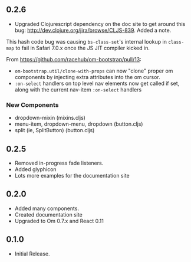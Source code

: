 ## 0.2.6

- Upgraded Clojurescript dependency on the doc site to get around this bug: http://dev.clojure.org/jira/browse/CLJS-839. Added a note.

This hash code bug was causing `bs-class-set`'s internal lookup in `class-map` to fail in Safari 7.0.x once the JS JIT compiler kicked in.

From https://github.com/racehub/om-bootstrap/pull/13:
- `om-bootstrap.util/clone-with-props` can now "clone" proper om components by injecting extra attributes into the om cursor.
- `:on-select` handlers on top level nav elements now get called if set, along with the current nav-item `:on-select` handlers

### New Components

- dropdown-mixin (mixins.cljs)
- menu-item, dropdown-menu, dropdown (button.cljs)
- split (ie, SplitButton) (button.cljs)

## 0.2.5

- Removed in-progress fade listeners.
- Added glyphicon
- Lots more examples for the documentation site

## 0.2.0

- Added many components.
- Created documentation site
- Upgraded to Om 0.7.x and React 0.11

## 0.1.0

* Initial Release.
